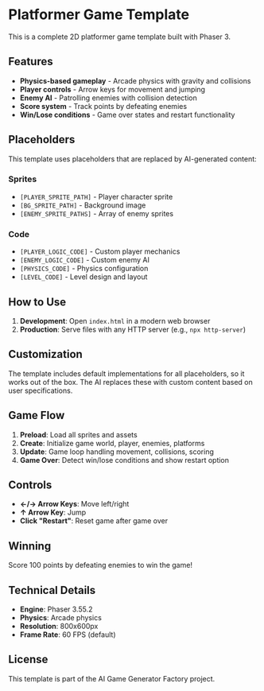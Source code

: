 # Platformer Game Template

This is a complete 2D platformer game template built with Phaser 3.

## Features

- **Physics-based gameplay** - Arcade physics with gravity and collisions
- **Player controls** - Arrow keys for movement and jumping
- **Enemy AI** - Patrolling enemies with collision detection
- **Score system** - Track points by defeating enemies
- **Win/Lose conditions** - Game over states and restart functionality

## Placeholders

This template uses placeholders that are replaced by AI-generated content:

### Sprites
- `[PLAYER_SPRITE_PATH]` - Player character sprite
- `[BG_SPRITE_PATH]` - Background image
- `[ENEMY_SPRITE_PATHS]` - Array of enemy sprites

### Code
- `[PLAYER_LOGIC_CODE]` - Custom player mechanics
- `[ENEMY_LOGIC_CODE]` - Custom enemy AI
- `[PHYSICS_CODE]` - Physics configuration
- `[LEVEL_CODE]` - Level design and layout

## How to Use

1. **Development**: Open `index.html` in a modern web browser
2. **Production**: Serve files with any HTTP server (e.g., `npx http-server`)

## Customization

The template includes default implementations for all placeholders, so it works out of the box. The AI replaces these with custom content based on user specifications.

## Game Flow

1. **Preload**: Load all sprites and assets
2. **Create**: Initialize game world, player, enemies, platforms
3. **Update**: Game loop handling movement, collisions, scoring
4. **Game Over**: Detect win/lose conditions and show restart option

## Controls

- **←/→ Arrow Keys**: Move left/right
- **↑ Arrow Key**: Jump
- **Click "Restart"**: Reset game after game over

## Winning

Score 100 points by defeating enemies to win the game!

## Technical Details

- **Engine**: Phaser 3.55.2
- **Physics**: Arcade physics
- **Resolution**: 800x600px
- **Frame Rate**: 60 FPS (default)

## License

This template is part of the AI Game Generator Factory project.
